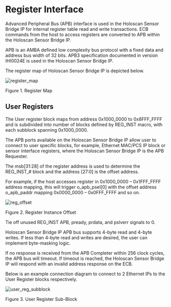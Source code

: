 # Register Interface

Advanced Peripheral Bus (APB) interface is used in the Holoscan Sensor Bridge IP for
internal register table read and write transactions. ECB commands from the host to
access registers are converted to APB within the Holoscan Sensor Bridge IP.

APB is an AMBA defined low complexity bus protocol with a fixed data and address bus
width of 32 bits. APB3 specification documented in version IHI0024E is used in the
Holoscan Sensor Bridge IP.

The register map of Holoscan Sensor Bridge IP is depicted below.

![register_map](register_map.png)

Figure 1. Register Map

## User Registers

The User register block maps from address 0x1000_0000 to 0x8FFF_FFFF and is subdivided
into number of blocks defined by REG_INST macro, with each subblock spanning
0x1000_0000.

The APB ports available on the Holoscan Sensor Bridge IP allow user to connect to user
specific blocks, for example, Ethernet MAC/PCS IP block or sensor interface registers,
where the Holoscan Sensor Bridge IP is the APB Requester.

The msb\[31:28\] of the register address is used to determine the REG_INST\_# block and
the address \[27:0\] is the offset address.

For example, if the host accesses register in 0x1000_0000 – 0x1FFF_FFFF address mapping,
this will trigger o_apb_psel\[0\] with the offset address o_apb_paddr mapping
0x0000_0000 – 0x0FFF_FFFF and so on.

![reg_offset](reg_offset.png)

Figure 2. Register Instance Offset

Tie off unused REG_INST APB, pready, prdata, and pslverr signals to 0.

Holoscan Sensor Bridge IP APB bus supports 4-byte read and 4-byte writes. If less than
4-byte read and writes are desired, the user can implement byte-masking logic.

If no response is received from the APB Completer within 256 clock cycles, the APB bus
will timeout. If timeout is reached, the Holoscan Sensor Bridge IP will respond with an
invalid address response on the ECB.

Below is an example connection diagram to connect to 2 Ethernet IPs to the User Register
blocks respectively.

![user_reg_subblock](user_reg_subblock.png)

Figure 3. User Register Sub-Block
